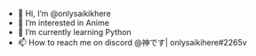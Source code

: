 - 👋 Hi, I’m @onlysaikikhere
- 👀 I’m interested in Anime
- 🌱 I’m currently learning Python
- 📫 How to reach me on discord @神です| onlysaikihere#2265v

<!---
onlysaikikhere/onlysaikikhere is a ✨ special ✨ repository because its `README.md` (this file) appears on your GitHub profile.
You can click the Preview link to take a look at your changes.
--->
